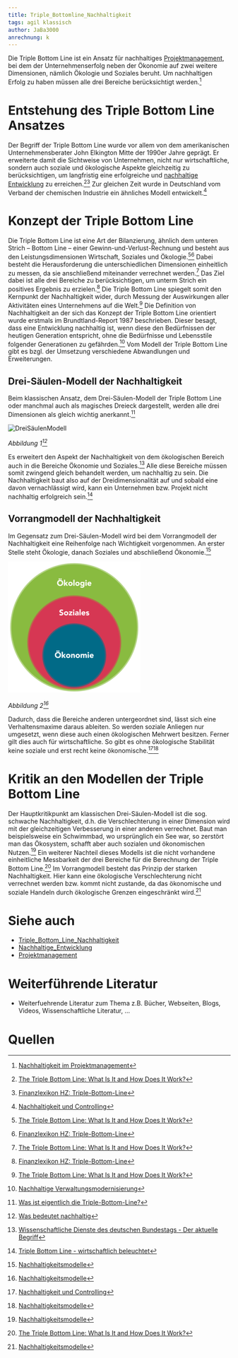 ```yaml
---
title: Triple_Bottomline_Nachhaltigkeit
tags: agil klassisch
author: JaBa3000
anrechnung: k 
---
```


Die Triple Bottom Line ist ein Ansatz für nachhaltiges [Projektmanagement](Projektmanagement.md), bei dem der Unternehmenserfolg neben der Ökonomie auf
zwei weitere Dimensionen, nämlich Ökologie und Soziales beruht. Um nachhaltigen Erfolg zu haben müssen  alle drei Bereiche berücksichtigt werden.[^1]


# Entstehung des Triple Bottom Line Ansatzes

Der Begriff der Triple Bottom Line wurde vor allem von dem amerikanischen Unternehmensberater John Elkington Mitte der 1990er Jahre geprägt. Er erweiterte damit die Sichtweise
von Unternehmen, nicht nur wirtschaftliche, sondern auch soziale und ökologische Aspekte gleichzeitig zu berücksichtigen, um langfristig eine erfolgreiche und [nachhaltige 
Entwicklung](Nachhaltige_Entwicklung.md) zu erreichen.[^2][^3] 
Zur gleichen Zeit wurde in Deutschland vom Verband der chemischen Industrie ein ähnliches Modell entwickelt.[^4]


# Konzept der Triple Bottom Line

Die Triple Bottom Line ist eine Art der Bilanzierung, ähnlich dem unteren Strich – Bottom Line – einer Gewinn-und-Verlust-Rechnung und besteht aus den Leistungsdimensionen
Wirtschaft, Soziales und Ökologie.[^2][^3] Dabei besteht die Herausforderung die unterschiedlichen Dimensionen einheitlich zu messen, da sie anschließend miteinander verrechnet
werden.[^2] Das Ziel dabei ist alle drei Bereiche zu berücksichtigen, um unterm Strich ein positives Ergebnis zu erzielen.[^3] Die Triple Bottom Line spiegelt somit den
Kernpunkt der Nachhaltigkeit wider, durch Messung der Auswirkungen aller Aktivitäten eines Unternehmens auf die Welt.[^2]
Die Definition von Nachhaltigkeit an der sich das Konzept der Triple Bottom Line orientiert wurde erstmals im Brundtland-Report 1987 beschrieben. Dieser besagt, dass eine
Entwicklung nachhaltig ist, wenn diese den Bedürfnissen der heutigen Generation entspricht, ohne die Bedürfnisse und Lebensstile folgender Generationen zu gefährden.[^5] 
Vom Modell der Triple Bottom Line gibt es bzgl. der Umsetzung verschiedene Abwandlungen und Erweiterungen.

## Drei-Säulen-Modell der Nachhaltigkeit

Beim klassischen Ansatz, dem Drei-Säulen-Modell der Triple Bottom Line oder manchmal auch als magisches Dreieck dargestellt, werden alle drei Dimensionen als gleich wichtig
anerkannt.[^8]

![DreiSäulenModell](Triple_Bottomline_Nachhaltigkeit/DreiSäulenModell.png)

*Abbildung 1[^6]*

Es erweitert den Aspekt der Nachhaltigkeit von dem ökologischen Bereich auch in die Bereiche Ökonomie und Soziales.[^7] Alle diese Bereiche müssen somit zwingend gleich
behandelt werden, um nachhaltig zu sein. Die Nachhaltigkeit baut also auf der Dreidimensionalität auf und sobald eine davon vernachlässigt wird, kann ein Unternehmen bzw.
Projekt nicht nachhaltig erfolgreich sein.[^9]


## Vorrangmodell der Nachhaltigkeit

Im Gegensatz zum Drei-Säulen-Modell wird bei dem Vorrangmodell der Nachhaltigkeit eine Reihenfolge nach Wichtigkeit vorgenommen. An erster Stelle steht Ökologie, danach Soziales
und abschließend Ökonomie.[^10]

![Vorrangmodell](Triple_Bottomline_Nachhaltigkeit/Vorrangmodell.png)

*Abbildung 2[^10]*

Dadurch, dass die Bereiche anderen untergeordnet sind, lässt sich eine Verhaltensmaxime daraus ableiten. So werden soziale Anliegen nur umgesetzt, wenn diese auch einen 
ökologischen Mehrwert besitzen. Ferner gilt dies auch für wirtschaftliche. So gibt es ohne ökologische Stabilität keine soziale und erst recht keine ökonomische.[^4][^10]


# Kritik an den Modellen der Triple Bottom Line

Der Hauptkritikpunkt am klassischen Drei-Säulen-Modell ist die sog. schwache Nachhaltigkeit, d.h. die Verschlechterung in einer Dimension wird mit der gleichzeitigen Verbesserung
in einer anderen verrechnet. Baut man beispielsweise ein Schwimmbad, wo ursprünglich ein See war, so zerstört man das Ökosystem, schafft aber auch sozialen und ökonomischen 
Nutzen.[^10] Ein weiterer Nachteil dieses Modells ist die nicht vorhandene einheitliche Messbarkeit der drei Bereiche für die Berechnung der Triple Bottom Line.[^2]
Im Vorrangmodell besteht das Prinzip der starken Nachhaltigkeit. Hier kann eine ökologische Verschlechterung nicht verrechnet werden bzw. kommt nicht zustande, da das 
ökonomische und soziale Handeln durch ökologische Grenzen eingeschränkt wird.[^10]


# Siehe auch

* [Triple_Bottom_Line_Nachhaltigkeit](Triple_Bottomline_Nachhaltigkeit.md)
* [Nachhaltige_Entwicklung](Nachhaltige_Entwicklung.md)
* [Projektmanagement](Projektmanagement.md)

# Weiterführende Literatur

* Weiterfuehrende Literatur zum Thema z.B. Bücher, Webseiten, Blogs, Videos, Wissenschaftliche Literatur, ...

# Quellen

[^1]: [Nachhaltigkeit im Projektmanagement](https://link.springer.com/content/pdf/10.1007/978-3-658-20500-3.pdf)
[^2]: [The Triple Bottom Line: What Is It and How Does It Work?](http://web.mit.edu/afs.new/athena/course/2/2.813/www/readings/TripleBottomLine.pdf)
[^3]: [Finanzlexikon HZ: Triple-Bottom-Line](https://www.handelszeitung.ch/finanzlexikon/triple-bottom-line)
[^4]: [Nachhaltigkeit und Controlling](https://books.google.de/books?id=0r2OFMYRXL0C&pg=PA17&lpg=PA17&dq=VCI+triple+bottom+line&source=bl&ots=ca9bpT38Lc&sig=ACfU3U3NraWaKaB66BIjhwsOWWlHo2kjsA&hl=de&sa=X&ved=2ahUKEwjJjN3Tuov0AhUCif0HHZHWAG0Q6AF6BAgnEAM#v=onepage&q=VCI%20triple%20bottom%20line&f=false)
[^5]: [Nachhaltige Verwaltungsmodernisierung](https://dopus.uni-speyer.de/frontdoor/deliver/index/docId/493/file/DP-030.pdf)
[^6]: [Was bedeutet nachhaltig](https://www.finanzadmin.at/2020/was-bedeutet-nachhaltig)
[^7]: [Wissenschaftliche Dienste des deutschen Bundestags - Der aktuelle Begriff](http://webarchiv.bundestag.de/archive/2008/0506/wissen/analysen/2004/2004_04_06.pdf)
[^8]: [Was ist eigentlich die Triple-Bottom-Line?](https://lippold.bab-consulting.de/was-ist-eigentlich-die-triple-bottom-line)
[^9]: [Triple Bottom Line - wirtschaftlich beleuchtet](https://www.alexandria.unisg.ch/17725/1/TripleBottomLine.pdf)
[^10]: [Nachhaltigkeitsmodelle](https://klimaschutz.neustadt.eu/Ziele-Umsetzung/Klimawandel-Nachhaltigkeit/Nachhaltigkeitsmodelle/)

